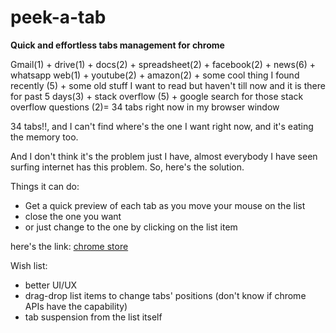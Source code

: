 # peek-a-tab
**Quick and effortless tabs management for chrome**

Gmail(1) + drive(1) + docs(2) + spreadsheet(2) + facebook(2) + news(6) + whatsapp web(1) + youtube(2) + amazon(2) + some cool thing I found recently (5) + some old stuff I want to read but haven't till now and it is there for past 5 days(3) + stack overflow (5) + google search for those stack overflow questions (2)= 34 tabs right now in my browser window

34 tabs!!, and I can't find where's the one I want right now, and it's eating the memory too.

And I don't think it's the problem just I have, almost everybody I have seen surfing internet has this problem. So, here's the solution.

Things it can do:
* Get a quick preview of each tab as you move your mouse on the list
* close the one you want 
* or just change to the one by clicking on the list item

here's the link: [chrome store](https://chrome.google.com/webstore/detail/peek-a-tab/nnpdamdaknpnohmlbnmgphiodghbohop)

Wish list:
* better UI/UX
* drag-drop list items to change tabs' positions (don't know if chrome APIs have the capability)
* tab suspension from the list itself
